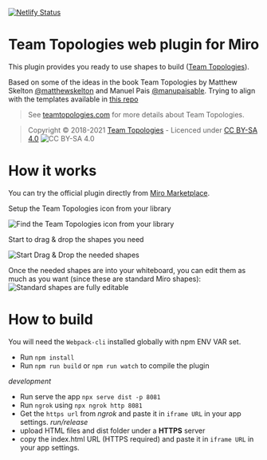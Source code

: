 [![Netlify Status](https://api.netlify.com/api/v1/badges/aaf957fe-03db-4fa6-a3d5-9235c3ecc95a/deploy-status)](https://app.netlify.com/sites/miro-team-topologies/deploys)

# Team Topologies web plugin for Miro

This plugin provides you ready to use shapes to build ([Team Topologies](https://teamtopologies.com)).

Based on some of the ideas in the book Team Topologies by Matthew Skelton [@matthewskelton](https://github.com/matthewskelton) and Manuel Pais [@manupaisable](https://github.com/manupaisable).
Trying to align with the templates available in [this repo](https://github.com/TeamTopologies/Team-Shape-Templates#available-team-shapes)

> See [teamtopologies.com](https://teamtopologies.com) for more details about Team Topologies.

> Copyright © 2018-2021 [Team Topologies](https://teamtopologies.com) - Licenced under [CC BY-SA 4.0](https://creativecommons.org/licenses/by-sa/4.0/) ![CC BY-SA 4.0](https://camo.githubusercontent.com/15caa29e1c1eee97bbc907cf2c3bc05d89bdd029af302d0baceea292a68aa56c/68747470733a2f2f6c6963656e7365627574746f6e732e6e65742f6c2f62792d73612f332e302f38387833312e706e67)

# How it works

You can try the official plugin directly from [Miro Marketplace](https://miro.com/marketplace/team-topologies/).

Setup the Team Topologies icon from your library

![Find the Team Topologies icon from your library](readme-img/001.import_from_library.gif)

Start to drag & drop the shapes you need

![Start Drag & Drop the needed shapes](readme-img/002.Start_drag_and_drop_new.gif)

Once the needed shapes are into your whiteboard, you can edit them as much as you want (since these are standard Miro shapes):
![Standard shapes are fully editable](readme-img/003.Standard_Miro_shapes_fully_editable.gif)

# How to build

You will need the `Webpack-cli` installed globally with npm ENV VAR set.

- Run `npm install`
- Run `npm run build` or `npm run watch` to compile the plugin

_development_

- Run serve the app `npx serve dist -p 8081`
- Run `ngrok` using `npx ngrok http 8081`
- Get the `https url` from _ngrok_ and paste it in `iframe URL` in your app settings.
  _run/release_
- upload HTML files and dist folder under a **HTTPS** server
- copy the index.html URL (HTTPS required) and paste it in `iframe URL` in your app settings.
